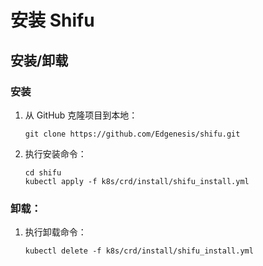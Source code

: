 # 安装 Shifu
## 安装/卸载
### 安装
1. 从 GitHub 克隆项目到本地：
   ```
   git clone https://github.com/Edgenesis/shifu.git
   ```
2. 执行安装命令：
   ```
   cd shifu
   kubectl apply -f k8s/crd/install/shifu_install.yml
   ```

### 卸载：
1. 执行卸载命令：
   ``` 
   kubectl delete -f k8s/crd/install/shifu_install.yml
   ```

